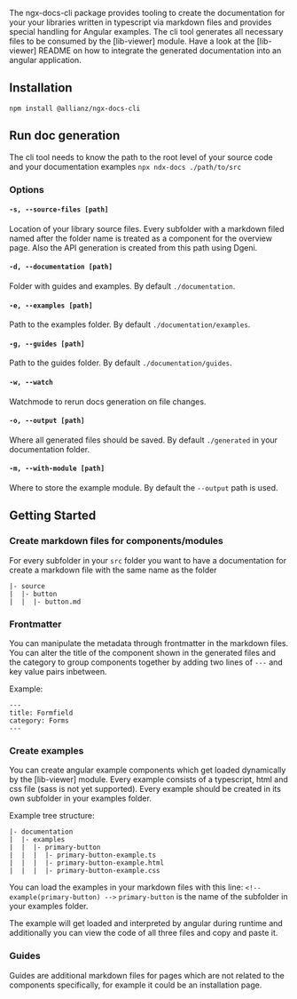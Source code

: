 The ngx-docs-cli package provides tooling to create the documentation for your your libraries written in typescript via markdown files and provides special handling for Angular examples. The cli tool generates all necessary files to be consumed by the [lib-viewer] module. Have a look at the [lib-viewer] README on how to integrate the generated documentation into an angular application.

## Installation

`npm install @allianz/ngx-docs-cli`

## Run doc generation

The cli tool needs to know the path to the root level of your source code and your documentation examples `npx ndx-docs ./path/to/src`

### Options

#### `-s, --source-files [path]`

Location of your library source files. Every subfolder with a markdown filed named after the folder name is treated as a component for the overview page. Also the API generation is created from this path using Dgeni.

#### `-d, --documentation [path]`

Folder with guides and examples. By default `./documentation`.

#### `-e, --examples [path]`

Path to the examples folder. By default `./documentation/examples`.

#### `-g, --guides [path]`

Path to the guides folder. By default `./documentation/guides`.

#### `-w, --watch`

Watchmode to rerun docs generation on file changes.

#### `-o, --output [path]`

Where all generated files should be saved. By default `./generated` in your documentation folder.

#### `-m, --with-module [path]`

Where to store the example module. By default the `--output` path is used.

## Getting Started

### Create markdown files for components/modules

For every subfolder in your `src` folder you want to have a documentation for create a markdown file with the same name as the folder

```
|- source
|  |- button
|  |  |- button.md
```

### Frontmatter

You can manipulate the metadata through frontmatter in the markdown files. You can alter the title of the component shown in the generated files and the category to group components together by adding two lines of `---` and key value pairs inbetween.

Example:

```
---
title: Formfield
category: Forms
---

```

### Create examples

You can create angular example components which get loaded dynamically by the [lib-viewer] module. Every example consists of a typescript, html and css file (sass is not yet supported). Every example should be created in its own subfolder in your examples folder.

Example tree structure:

```
|- documentation
|  |- examples
|  |  |- primary-button
|  |  |  |- primary-button-example.ts
|  |  |  |- primary-button-example.html
|  |  |  |- primary-button-example.css
```

You can load the examples in your markdown files with this line: `<!-- example(primary-button) -->` `primary-button` is the name of the subfolder in your examples folder.

The example will get loaded and interpreted by angular during runtime and additionally you can view the code of all three files and copy and paste it.

### Guides

Guides are additional markdown files for pages which are not related to the components specifically, for example it could be an installation page.
